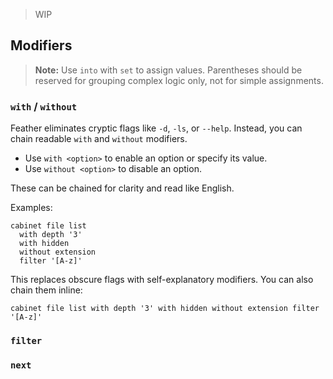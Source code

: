 > WIP

## Modifiers

> **Note:** Use `into` with `set` to assign values. Parentheses should be reserved for grouping complex logic only, not for simple assignments.

### `with` / `without`

Feather eliminates cryptic flags like `-d`, `-ls`, or `--help`. Instead, you can chain readable `with` and `without` modifiers.

- Use `with <option>` to enable an option or specify its value.
- Use `without <option>` to disable an option.

These can be chained for clarity and read like English.

Examples:

```sky
cabinet file list
  with depth '3'
  with hidden
  without extension
  filter '[A-z]'
```

This replaces obscure flags with self-explanatory modifiers. You can also chain them inline:

```sky
cabinet file list with depth '3' with hidden without extension filter '[A-z]'
```

### `filter`

### `next`
